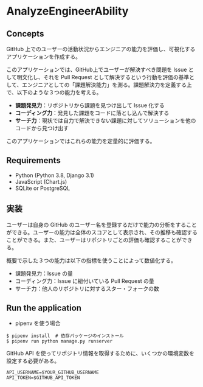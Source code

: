 # AnalyzeEngineerAbility

## Concepts

GitHub 上でのユーザーの活動状況からエンジニアの能力を評価し、可視化するアプリケーションを作成する。

このアプリケーションでは、GitHub上でユーザーが解決すべき問題を Issue として明文化し、それを Pull Request として解決するという行動を評価の基準として、エンジニアとしての「課題解決能力」を測る。課題解決力を定義する上で、以下のような３つの能力を考える。

- **課題発見力**：リポジトリから課題を見つけ出して Issue 化する
- **コーディング力**：発見した課題をコードに落とし込んで解決する
- **サーチ力**：現状では自力で解決できない課題に対してソリューションを他のコードから見つけ出す

このアプリケーションではこれらの能力を定量的に評価する。

## Requirements

- Python (Python 3.8, Django 3.1)
- JavaScript (Chart.js)
- SQLite or PostgreSQL


## 実装

ユーザーは自身の GitHub のユーザー名を登録するだけで能力の分析をすることができる。ユーザーの能力は全体のスコアとして表示され、その推移も確認することができる。また、ユーザーはリポジトリごとの評価も確認することができる。

概要で示した３つの能力は以下の指標を使うことによって数値化する。

- 課題発見力：Issue の量
- コーディング力：Issue に紐付いている Pull Request の量
- サーチ力：他人のリポジトリに対するスター・フォークの数


## Run the application

- pipenv を使う場合

```
$ pipenv install  # 依存パッケージのインストール
$ pipenv run python manage.py runserver
```

GitHub API を使ってリポジトリ情報を取得するために、いくつかの環境変数を設定する必要がある。

```
API_USERNAME=$YOUR_GITHUB_USERNAME
API_TOKEN=$GITHUB_API_TOKEN
```
